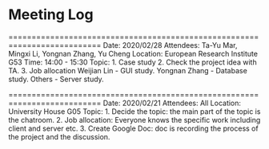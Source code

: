# Meeting Log
==========================================================================
Date: 2020/02/28
Attendees: Ta-Yu Mar, Mingxi Li, Yongnan Zhang, Yu Cheng
Location: European Research Institute G53
Time: 14:00 - 15:30
Topic: 
    1. Case study
    2. Check the project idea with TA.
    3. Job allocation
        Weijian Lin - GUI study.
        Yongnan Zhang - Database study.
        Others - Server study.

==========================================================================
Date: 2020/02/21
Attendees: All
Location: University House G05
Topic:
    1. Decide the topic: the main part of the topic is the chatroom.
    2. Job allocation: Everyone knows the specific work including client and server etc.
    3. Create Google Doc: doc is recording the process of the project and the discussion.
